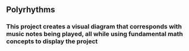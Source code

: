 ## Polyrhythms
### This project creates a visual diagram that corresponds with music notes being played, all while using fundamental math concepts to display the project

